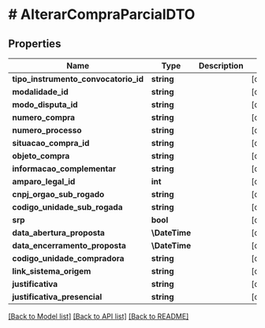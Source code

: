 # # AlterarCompraParcialDTO

## Properties

Name | Type | Description | Notes
------------ | ------------- | ------------- | -------------
**tipo_instrumento_convocatorio_id** | **string** |  | [optional]
**modalidade_id** | **string** |  | [optional]
**modo_disputa_id** | **string** |  | [optional]
**numero_compra** | **string** |  | [optional]
**numero_processo** | **string** |  | [optional]
**situacao_compra_id** | **string** |  | [optional]
**objeto_compra** | **string** |  | [optional]
**informacao_complementar** | **string** |  | [optional]
**amparo_legal_id** | **int** |  | [optional]
**cnpj_orgao_sub_rogado** | **string** |  | [optional]
**codigo_unidade_sub_rogada** | **string** |  | [optional]
**srp** | **bool** |  | [optional]
**data_abertura_proposta** | **\DateTime** |  | [optional]
**data_encerramento_proposta** | **\DateTime** |  | [optional]
**codigo_unidade_compradora** | **string** |  | [optional]
**link_sistema_origem** | **string** |  | [optional]
**justificativa** | **string** |  | [optional]
**justificativa_presencial** | **string** |  | [optional]

[[Back to Model list]](../../README.md#models) [[Back to API list]](../../README.md#endpoints) [[Back to README]](../../README.md)
